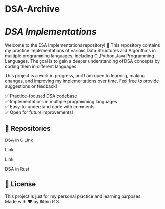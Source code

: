 # DSA-Archive
<h1><em>DSA Implementations</em></h1>
<p>Welcome to the DSA Implementations repository! 🚀 This repository contains my practice implementations of various Data Structures and Algorithms in multiple programming languages, including C ,Python,Java Programming Languages. The goal is to gain a deeper understanding of DSA concepts by coding them in different languages.</p>
<p>This project is a work in progress, and I am open to learning, making changes, and improving my implementations over time. Feel free to provide suggestions or feedback!</p>
<p>✅ Practice-focused DSA codebase<br>✅ Implementations in multiple programming languages<br>✅ Easy-to-understand code with comments<br>✅ Open for future improvements!</p>
<h2>📂 Repositories</h2>
<p>DSA in C <a href="#">Link</a></p
DSA in Java <a href="#">Link</a></p
DSA in Python <a href="#">Link</a></p

DSA in Rust
<h2>📜 License</h2>
<p>This project is just for my personal practice and learning purposes.<br>Made with ❤️ by Rithin R S.</p>
